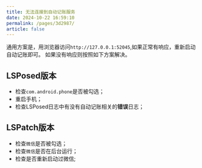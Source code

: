 ```yaml
---
title: 无法连接到自动记账服务
date: 2024-10-22 16:59:10
permalink: /pages/3d2987/
article: false
---
```


通用方案是，用浏览器访问`http://127.0.0.1:52045`,如果正常有响应，重新启动自动记账即可。
如果没有响应则按照如下方案解决。

## LSPosed版本

- 检查`com.android.phone`是否被勾选；
- 重启手机；
- 检查LSPosed日志中有没有自动记账相关的**错误**日志；

## LSPatch版本

- 检查`微信`是否被勾选；
- 检查`微信`是否在后台运行；
- 检查是否重新启动过微信;
